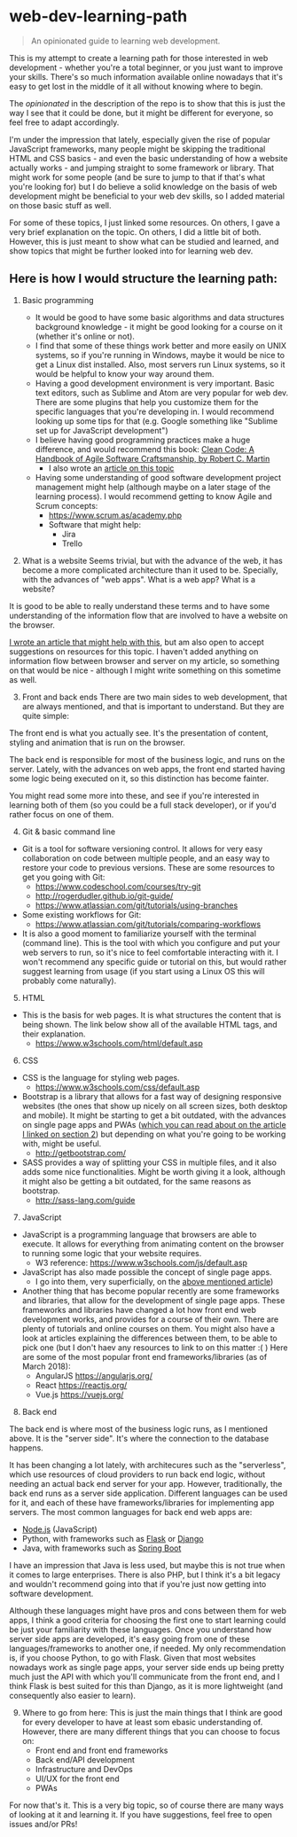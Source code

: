 # web-dev-learning-path
> An opinionated guide to learning web development.

This is my attempt to create a learning path for those interested in web development - whether you're a total beginner, or you just want to improve your skills. There's so much information available online nowadays that it's easy to get lost in the middle of it all without knowing where to begin.

The *opinionated* in the description of the repo is to show that this is just the way I see that it could be done, but it might be different for everyone, so feel free to adapt accordingly.

I'm under the impression that lately, especially given the rise of popular JavaScript frameworks, many people might be skipping the traditional HTML and CSS basics - and even the basic understanding of how a website actually works - and jumping straight to some framework or library. That might work for some people (and be sure to jump to that if that's what you're looking for) but I do believe a solid knowledge on the basis of web development might be beneficial to your web dev skills, so I added material on those basic stuff as well.

For some of these topics, I just linked some resources. On others, I gave a very brief explanation on the topic. On others, I did a little bit of both. However, this is just meant to show what can be studied and learned, and show topics that might be further looked into for learning web dev.

## Here is how I would structure the learning path:

1. Basic programming
    * It would be good to have some basic algorithms and data structures background knowledge - it might be good looking for a course on it (whether it's online or not).
    * I find that some of these things work better and more easily on UNIX systems, so if you're running in Windows, maybe it would be nice to get a Linux dist installed. Also, most servers run Linux systems, so it would be helpful to know your way around them.
    * Having a good development environment is very important. Basic text editors, such as Sublime and Atom are very popular for web dev. There are some plugins that help you customize them for the specific languages that you're developing in. I would recommend looking up some tips for that (e.g. Google something like "Sublime set up for JavaScript development")
    * I believe having good programming practices make a huge difference, and would recommend this book: [Clean Code: A Handbook of Agile Software Craftsmanship, by Robert C. Martin](https://www.amazon.com/Clean-Code-Handbook-Software-Craftsmanship-ebook/dp/B001GSTOAM)
        * I also wrote an [article on this topic](https://medium.com/@gabimelo/how-to-write-code-that-is-readable-and-understandable-by-others-and-yourself-aedf739650fe)
    * Having some understanding of good software development project management might help (although maybe on a later stage of the learning process). I would recommend getting to know Agile and Scrum concepts:
        * https://www.scrum.as/academy.php
        * Software that might help:
            * Jira
            * Trello


2. What is a website
Seems trivial, but with the advance of the web, it has become a more complicated architecture than it used to be. Specially, with the advances of "web apps". What is a web app? What is a website? 

It is good to be able to really understand these terms and to have some understanding of the information flow that are involved to have a website on the browser.

[I wrote an article that might help with this](https://medium.com/@gabimelo/what-are-apps-how-do-i-develop-one-8fde8535896d), but am also open to accept suggestions on resources for this topic. I haven't added anything on information flow between browser and server on my article, so something on that would be nice - although I might write something on this sometime as well.

3. Front and back ends
There are two main sides to web development, that are always mentioned, and that is important to understand. But they are quite simple:

The front end is what you actually see. It's the presentation of content, styling and animation that is run on the browser.

The back end is responsible for most of the business logic, and runs on the server. Lately, with the advances on web apps, the front end started having some logic being executed on it, so this distinction has become fainter.

You might read some more into these, and see if you're interested in learning both of them (so you could be a full stack developer), or if you'd rather focus on one of them.

4. Git & basic command line
  * Git is a tool for software versioning control. It allows for very easy collaboration on code between multiple people, and an easy way to restore your code to previous versions. These are some resources to get you going with Git:
      * https://www.codeschool.com/courses/try-git
      * http://rogerdudler.github.io/git-guide/
      * https://www.atlassian.com/git/tutorials/using-branches
  * Some existing workflows for Git:
      * https://www.atlassian.com/git/tutorials/comparing-workflows
  * It is also a good moment to familiarize yourself with the terminal (command line). This is the tool with which you configure and put your web servers to run, so it's nice to feel comfortable interacting with it. I won't recommend any specific guide or tutorial on this, but would rather suggest learning from usage (if you start using a Linux OS this will probably come naturally).

5. HTML
  * This is the basis for web pages. It is what structures the content that is being shown. The link below show all of the available HTML tags, and their explanation.
      * https://www.w3schools.com/html/default.asp

6. CSS
  * CSS is the language for styling web pages.
      * https://www.w3schools.com/css/default.asp
  * Bootstrap is a library that allows for a fast way of designing responsive websites (the ones that show up nicely on all screen sizes, both desktop and mobile). It might be starting to get a bit outdated, with the advances on single page apps and PWAs ([which you can read about on the article I linked on section 2](https://medium.com/@gabimelo/what-are-apps-how-do-i-develop-one-8fde8535896d)) but depending on what you're going to be working with, might be useful.
      * http://getbootstrap.com/
  * SASS provides a way of splitting your CSS in multiple files, and it also adds some nice functionalities. Might be worth giving it a look, although it might also be getting a bit outdated, for the same reasons as bootstrap.
      * http://sass-lang.com/guide

7. JavaScript
  * JavaScript is a programming language that browsers are able to execute. It allows for everything from animating content on the browser to running some logic that your website requires.
      * W3 reference: https://www.w3schools.com/js/default.asp
  * JavaScript has also made possible the concept of single page apps. 
      * I go into them, very superficially, on the [above mentioned article](https://medium.com/@gabimelo/what-are-apps-how-do-i-develop-one-8fde8535896d))
  * Another thing that has become popular recently are some frameworks and libraries, that allow for the development of single page apps. These frameworks and libraries have changed a lot how front end web development works, and provides for a course of their own. There are plenty of tutorials and online courses on them. You might also have a look at articles explaining the differences between them, to be able to pick one (but I don't haev any resources to link to on this matter :( ) Here are some of the most popular front end frameworks/libraries (as of March 2018):
      * AngularJS https://angularjs.org/
      * React https://reactjs.org/
      * Vue.js https://vuejs.org/

8. Back end

The back end is where most of the business logic runs, as I mentioned above. It is the "server side". It's where the connection to the database happens.

It has been changing a lot lately, with architecures such as the "serverless", which use resources of cloud providers to run back end logic, without needing an actual back end server for your app. However, traditionally, the back end runs as a server side application. Different languages can be used for it, and each of these have frameworks/libraries for implementing app servers. The most common languages for back end web apps are:

  * [Node.js](https://nodejs.org/en/) (JavaScript)
  * Python, with frameworks such as [Flask](http://flask.pocoo.org/) or [Django](https://www.djangoproject.com/)
  * Java, with frameworks such as [Spring Boot](https://spring.io/projects/spring-boot)

I have an impression that Java is less used, but maybe this is not true when it comes to large enterprises. There is also PHP, but I think it's a bit legacy and wouldn't recommend going into that if you're just now getting into software development.

Although these languages might have pros and cons between them for web apps, I think a good criteria for choosing the first one to start learning could be just your familiarity with these languages. Once you understand how server side apps are developed, it's easy going from one of these languages/frameworks to another one, if needed. My only recommendation is, if you choose Python, to go with Flask. Given that most websites nowadays work as single page apps, your server side ends up being pretty much just the API with which you'll communicate from the front end, and I think Flask is best suited for this than Django, as it is more lightweight (and consequently also easier to learn).

9. Where to go from here:
This is just the main things that I think are good for every developer to have at least som ebasic understanding of. However, there are many different things that you can choose to focus on:
    * Front end and front end frameworks
    * Back end/API development 
    * Infrastructure and DevOps
    * UI/UX for the front end
    * PWAs

For now that's it. This is a very big topic, so of course there are many ways of looking at it and learning it. If you have suggestions, feel free to open issues and/or PRs!
